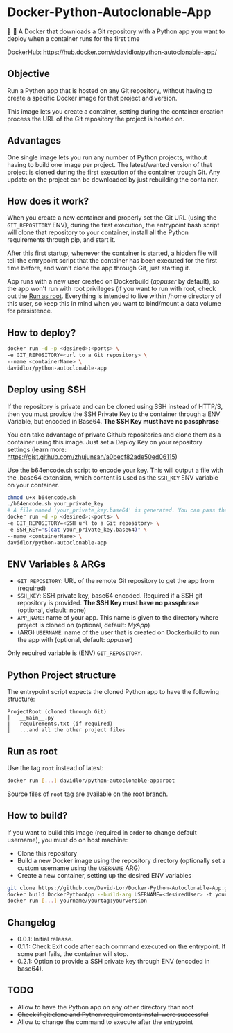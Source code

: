 # Docker-Python-Autoclonable-App

🐍 🐳 A Docker that downloads a Git repository with a Python app you want to deploy when a container runs for the first time

DockerHub: https://hub.docker.com/r/davidlor/python-autoclonable-app/

## Objective

Run a Python app that is hosted on any Git repository, without having to create a specific Docker image for that project and version.

This image lets you create a container, setting during the container creation process the URL of the Git repository the project is hosted on.

## Advantages

One single image lets you run any number of Python projects, without having to build one image per project. The latest/wanted version of that project is cloned during the first execution of the container trough Git. Any update on the project can be downloaded by just rebuilding the container.

## How does it work?

When you create a new container and properly set the Git URL (using the `GIT_REPOSITORY` ENV), during the first execution, the entrypoint bash script will clone that repository to your container, install all the Python requirements through pip, and start it.

After this first startup, whenever the container is started, a hidden file will tell the entrypoint script that the container has been executed for the first time before, and won't clone the app through Git, just starting it.

App runs with a new user created on Dockerbuild (_appuser_ by default), so the app won't run with root privileges (if you want to run with root, check out the [Run as root](https://github.com/David-Lor/Docker-Python-Autoclonable-App#run-as-root). Everything is intended to live within /home directory of this user, so keep this in mind when you want to bind/mount a data volume for persistence.

## How to deploy?

```bash
docker run -d -p <desired>:<ports> \
-e GIT_REPOSITORY=<url to a Git repository> \
--name <containerName> \
davidlor/python-autoclonable-app
```

## Deploy using SSH

If the repository is private and can be cloned using SSH instead of HTTP/S, then you must provide the SSH Private Key to the container through a ENV Variable, but encoded in Base64. **The SSH Key must have no passphrase**

You can take advantage of private Github repositories and clone them as a container using this image. Just set a Deploy Key on your repository settings (learn more: https://gist.github.com/zhujunsan/a0becf82ade50ed06115)

Use the b64encode.sh script to encode your key. This will output a file with the .base64 extension, which content is used as the `SSH_KEY` ENV variable on your container.

```bash
chmod u+x b64encode.sh
./b64encode.sh your_private_key
# A file named 'your_private_key.base64' is generated. You can pass the content directly to docker run:
docker run -d -p <desired>:<ports> \
-e GIT_REPOSITORY=<SSH url to a Git repository> \
-e SSH_KEY="$(cat your_private_key.base64)" \
--name <containerName> \
davidlor/python-autoclonable-app
```

## ENV Variables & ARGs

* `GIT_REPOSITORY`: URL of the remote Git repository to get the app from (required)
* `SSH_KEY`: SSH private key, base64 encoded. Required if a SSH git repository is provided. **The SSH Key must have no passphrase** (optional, default: none)
* `APP_NAME`: name of your app. This name is given to the directory where project is cloned on (optional, default: _MyApp_)
* (ARG) `USERNAME`: name of the user that is created on Dockerbuild to run the app with (optional, default: _appuser_)

Only required variable is (ENV) `GIT_REPOSITORY`.

## Python Project structure

The entrypoint script expects the cloned Python app to have the following structure:

```
ProjectRoot (cloned through Git)
│   __main__.py
|   requirements.txt (if required)
│   ...and all the other project files
```

## Run as root

Use the tag `root` instead of latest:

```bash
docker run [...] davidlor/python-autoclonable-app:root
```

Source files of `root` tag are available on the [root branch](https://github.com/David-Lor/Docker-Python-Autoclonable-App/tree/root).

## How to build?

If you want to build this image (required in order to change default username), you must do on host machine:

* Clone this repository
* Build a new Docker image using the repository directory (optionally set a custom username using the `USERNAME` ARG)
* Create a new container, setting up the desired ENV variables

```bash
git clone https://github.com/David-Lor/Docker-Python-Autoclonable-App.git DockerPythonApp
docker build DockerPythonApp --build-arg USERNAME=<desiredUser> -t yourname/yourtag:yourversion
docker run [...] yourname/yourtag:yourversion
```

## Changelog

- 0.0.1: Initial release.
- 0.1.1: Check Exit code after each command executed on the entrypoint. If some part fails, the container will stop.
- 0.2.1: Option to provide a SSH private key through ENV (encoded in base64).

## TODO

* Allow to have the Python app on any other directory than root
* ~~Check if git clone and Python requirements install were successful~~
* Allow to change the command to execute after the entrypoint
